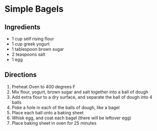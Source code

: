 # Simple Bagels

## Ingredients

* 1 cup self rising flour
* 1 cup greek yogurt
* 1 tablespoon brown sugar
* 2 teaspoons salt
* 1 egg

## Directions

1. Preheat Oven to 400 degrees F
2. Mix flour, yogurt, brown sugar and salt together into a ball of dough
3. Add extra flour to a dry surface, and separate the ball of dough into 4 balls
4. Poke a hole in each of the balls of dough, like a bagel
5. Place each ball onto a baking sheet
6. Whisk egg, and coat each bagel (there will be leftover egg)
7. Place baking sheet in oven for 25 minutes

